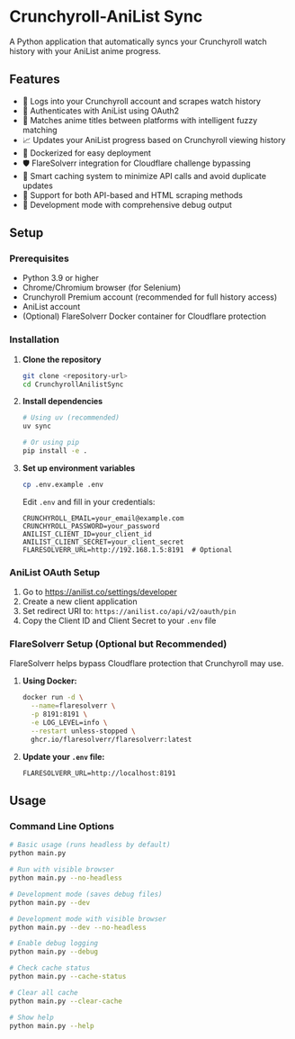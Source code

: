 # Crunchyroll-AniList Sync

A Python application that automatically syncs your Crunchyroll watch history with your AniList anime progress.

## Features

- 🔐 Logs into your Crunchyroll account and scrapes watch history
- 🔗 Authenticates with AniList using OAuth2
- 🎯 Matches anime titles between platforms with intelligent fuzzy matching
- 📈 Updates your AniList progress based on Crunchyroll viewing history
- 🐳 Dockerized for easy deployment
- 🛡️ FlareSolverr integration for Cloudflare challenge bypassing
- 💾 Smart caching system to minimize API calls and avoid duplicate updates
- 🚀 Support for both API-based and HTML scraping methods
- 🔧 Development mode with comprehensive debug output

## Setup

### Prerequisites

- Python 3.9 or higher
- Chrome/Chromium browser (for Selenium)
- Crunchyroll Premium account (recommended for full history access)
- AniList account
- (Optional) FlareSolverr Docker container for Cloudflare protection

### Installation

1. **Clone the repository**
   ```bash
   git clone <repository-url>
   cd CrunchyrollAnilistSync
   ```

2. **Install dependencies**
   ```bash
   # Using uv (recommended)
   uv sync

   # Or using pip
   pip install -e .
   ```

3. **Set up environment variables**
   ```bash
   cp .env.example .env
   ```

   Edit `.env` and fill in your credentials:
   ```env
   CRUNCHYROLL_EMAIL=your_email@example.com
   CRUNCHYROLL_PASSWORD=your_password
   ANILIST_CLIENT_ID=your_client_id
   ANILIST_CLIENT_SECRET=your_client_secret
   FLARESOLVERR_URL=http://192.168.1.5:8191  # Optional
   ```

### AniList OAuth Setup

1. Go to https://anilist.co/settings/developer
2. Create a new client application
3. Set redirect URI to: `https://anilist.co/api/v2/oauth/pin`
4. Copy the Client ID and Client Secret to your `.env` file

### FlareSolverr Setup (Optional but Recommended)

FlareSolverr helps bypass Cloudflare protection that Crunchyroll may use.

1. **Using Docker:**
   ```bash
   docker run -d \
     --name=flaresolverr \
     -p 8191:8191 \
     -e LOG_LEVEL=info \
     --restart unless-stopped \
     ghcr.io/flaresolverr/flaresolverr:latest
   ```

2. **Update your `.env` file:**
   ```env
   FLARESOLVERR_URL=http://localhost:8191
   ```

## Usage

### Command Line Options

```bash
# Basic usage (runs headless by default)
python main.py

# Run with visible browser
python main.py --no-headless

# Development mode (saves debug files)
python main.py --dev

# Development mode with visible browser
python main.py --dev --no-headless

# Enable debug logging
python main.py --debug

# Check cache status
python main.py --cache-status

# Clear all cache
python main.py --clear-cache

# Show help
python main.py --help
``` 